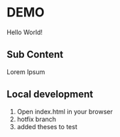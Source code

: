 # DEMO
Hello World!
## Sub Content 
Lorem Ipsum

## Local development


1. Open index.html in your browser
2. hotfix branch
3. added theses to test 